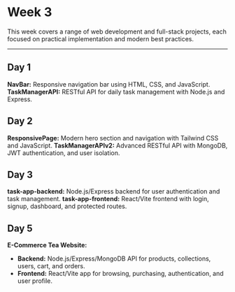 # Week 3 

This week covers a range of web development and full-stack projects, each focused on practical implementation and modern best practices.

---

## Day 1
**NavBar:** Responsive navigation bar using HTML, CSS, and JavaScript.
**TaskManagerAPI:** RESTful API for daily task management with Node.js and Express.

## Day 2
**ResponsivePage:** Modern hero section and navigation with Tailwind CSS and JavaScript.
**TaskManagerAPIv2:** Advanced RESTful API with MongoDB, JWT authentication, and user isolation.

## Day 3
**task-app-backend:** Node.js/Express backend for user authentication and task management.
**task-app-frontend:** React/Vite frontend with login, signup, dashboard, and protected routes.

## Day 5
**E-Commerce Tea Website:**
- **Backend:** Node.js/Express/MongoDB API for products, collections, users, cart, and orders.
- **Frontend:** React/Vite app for browsing, purchasing, authentication, and user profile.
